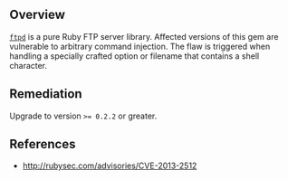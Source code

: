 ## Overview
[`ftpd`](https://rubygems.org/gems/ftpd) is a pure Ruby FTP server library.
Affected versions of this gem are vulnerable to arbitrary command injection.
The flaw is triggered when handling a specially crafted option or filename that contains a shell character.

## Remediation
Upgrade to version `>= 0.2.2` or greater.

## References
- http://rubysec.com/advisories/CVE-2013-2512
